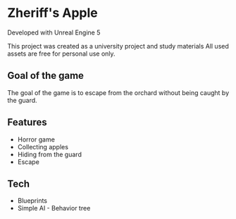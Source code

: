 # Zheriff's Apple
Developed with Unreal Engine 5

This project was created as a university project and study materials
All used assets are free for personal use only.

## Goal of the game
The goal of the game is to escape from the orchard without being caught by the guard.

## Features
- Horror game
- Collecting apples
- Hiding from the guard
- Escape

## Tech
- Blueprints
- Simple AI - Behavior tree
